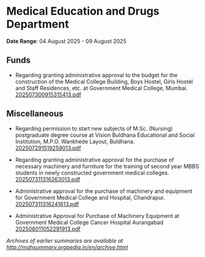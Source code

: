 # Medical Education and Drugs Department

**Date Range**: 04 August 2025 - 09 August 2025


## Funds
- Regarding granting administrative approval to the budget for the construction of the Medical College Building, Boys Hostel, Girls Hostel and Staff Residences, etc. at Government Medical College, Mumbai.\
  [202507300915315413.pdf](https://gr.maharashtra.gov.in/Site/Upload/Government%20Resolutions/English/202507300915315413.pdf)

## Miscellaneous
- Regarding permission to start new subjects of M.Sc. (Nursing) postgraduate degree course at Vision Buldhana Educational and Social Institution, M.P.O. Wankhede Layout, Buldhana.\
  [202507291519259013.pdf](https://gr.maharashtra.gov.in/Site/Upload/Government%20Resolutions/English/202507291519259013.pdf)

- Regarding granting administrative approval for the purchase of necessary machinery and furniture for the training of second year MBBS students in newly constructed government medical colleges.\
  [202507311316263013.pdf](https://gr.maharashtra.gov.in/Site/Upload/Government%20Resolutions/English/202507311316263013.pdf)

- Administrative approval for the purchase of machinery and equipment for Government Medical College and Hospital, Chandrapur.\
  [202507311316241613.pdf](https://gr.maharashtra.gov.in/Site/Upload/Government%20Resolutions/English/202507311316241613.pdf)

- Administrative Approval for Purchase of Machinery  Equipment at Government Medical College   Cancer Hospital Aurangabad\
  [202508011052291913.pdf](https://gr.maharashtra.gov.in/Site/Upload/Government%20Resolutions/English/202508011052291913.pdf)


*Archives of earlier summaries are available at http://mahsummary.orgpedia.in/en/archive.html*